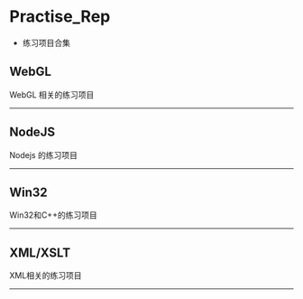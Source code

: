 ﻿Practise_Rep
=============================
* 练习项目合集

## WebGL ##

 WebGL 相关的练习项目 
 
---

## NodeJS ##

Nodejs 的练习项目 

---


## Win32 ##

 Win32和C++的练习项目 

---


## XML/XSLT ##

 XML相关的练习项目 
 
---
